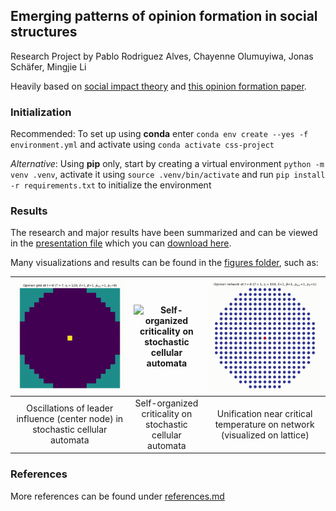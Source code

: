 ## Emerging patterns of opinion formation in social structures

Research Project by Pablo Rodriguez Alves, Chayenne Olumuyiwa, Jonas Schäfer, Mingjie Li

Heavily based on [social impact theory](https://psycnet.apa.org/doi/10.1037/0003-066X.36.4.343) and [this opinion formation paper](https://doi.org/10.1016/S0378-4371(00)00282-X).

### Initialization

Recommended: To set up using **conda** enter `conda env create --yes -f environment.yml` and activate using `conda activate css-project`

_Alternative_: Using **pip** only, start by creating a virtual environment `python -m venv .venv`, activate it using `source .venv/bin/activate` and run `pip install -r requirements.txt` to initialize the environment

### Results

The research and major results have been summarized and can be viewed in the [presentation file](Complex%20System%20Presentation.pdf) which you can [download here](https://raw.githubusercontent.com/jonas4climate/opinion-formation-complexity/main/Complex%20System%20Presentation.pdf).

Many visualizations and results can be found in the [figures folder](./figures/), such as:

| ![Oscillations of leader influence (center node) in stochastic cellular automata](./figures/ca_oscillations.gif) | ![Self-organized criticality on stochastic cellular automata](./figures/SOC.gif) | ![Unification near critical temperature on network (visualized on lattice)](./figures/unification_network.gif) |
|:---:|:---:|:---:|
| Oscillations of leader influence (center node) in stochastic cellular automata | Self-organized criticality on stochastic cellular automata | Unification near critical temperature on network (visualized on lattice) |

### References

More references can be found under [references.md](./references.md)